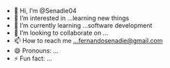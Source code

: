 - 👋 Hi, I’m @Senadie04
- 👀 I’m interested in ...learning new things
- 🌱 I’m currently learning ...software development
- 💞️ I’m looking to collaborate on ...
- 📫 How to reach me ...fernandosenadie@gmail.com
- 😄 Pronouns: ...
- ⚡ Fun fact: ...

<!---
Senadie04/Senadie04 is a ✨ special ✨ repository because its `README.md` (this file) appears on your GitHub profile.
You can click the Preview link to take a look at your changes.
--->
